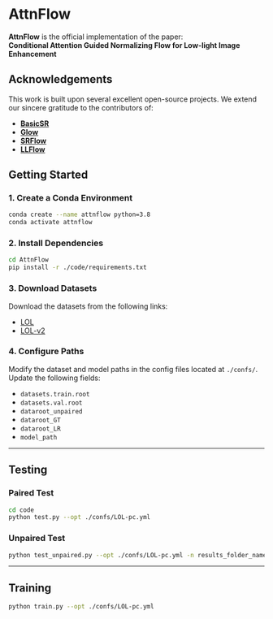 # AttnFlow

**AttnFlow** is the official implementation of the paper:  
**Conditional Attention Guided Normalizing Flow for Low-light Image Enhancement**

## Acknowledgements

This work is built upon several excellent open-source projects. We extend our sincere gratitude to the contributors of:

- [**BasicSR**](https://github.com/xinntao/BasicSR)  
- [**Glow**](https://github.com/openai/glow)  
- [**SRFlow**](https://github.com/andreas128/SRFlow)  
- [**LLFlow**](https://github.com/wyf0912/LLFlow)


## Getting Started

### 1. Create a Conda Environment

```bash
conda create --name attnflow python=3.8
conda activate attnflow
```


### 2. Install Dependencies

```bash
cd AttnFlow
pip install -r ./code/requirements.txt
```

### 3. Download Datasets

Download the datasets from the following links:

- [LOL](https://daooshee.github.io/BMVC2018website/)
- [LOL-v2](https://github.com/flyywh/CVPR-2020-Semi-Low-Light)

### 4. Configure Paths

Modify the dataset and model paths in the config files located at `./confs/`. Update the following fields:

- `datasets.train.root`
- `datasets.val.root`
- `dataroot_unpaired`
- `dataroot_GT`
- `dataroot_LR`
- `model_path`

---

## Testing

### Paired Test

```bash
cd code
python test.py --opt ./confs/LOL-pc.yml
```

### Unpaired Test

```bash
python test_unpaired.py --opt ./confs/LOL-pc.yml -n results_folder_name
```

---

## Training

```bash
python train.py --opt ./confs/LOL-pc.yml
```
